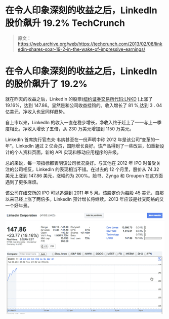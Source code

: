 # 在令人印象深刻的收益之后，LinkedIn 股价飙升 19.2% TechCrunch

> 原文：<https://web.archive.org/web/https://techcrunch.com/2013/02/08/linkedin-shares-soar-19-2-in-the-wake-of-impressive-earnings/>

# 在令人印象深刻的收益之后，LinkedIn 的股价飙升了 19.2%

就在昨天的收益之后，LinkedIn 的股票([纽约证券交易所代码:LNKD](https://web.archive.org/web/20221204124716/http://www.google.com/finance?cid=13210501) )上涨了 19.16%，达到 147.86。显然是和公司收益挂钩的。收入增长了 81 %,达到 3 . 04 亿美元，净收入也呈同样趋势。

自上市以来，LinkedIn 的收入一直在稳步增长，净收入终于赶上了——与上一季度相比，净收入增长了五倍，从 230 万美元增加到 1150 万美元。

LinkedIn 首席执行官杰夫·韦纳甚至在一份声明中称 2012 年是该公司“变革的一年”。LinkedIn 通过 2 亿会员，国际增长良好。该产品得到了一些改进，如重新设计的个人资料页面，新的 API 实现和移动应用程序的升级。

总的来说，每一项指标都表明该公司状况良好。与其他在 2012 年 IPO 时备受关注的公司相反，LinkedIn 的表现相当不错。在过去的 12 个月里，股价从 74.32 美元上涨到 147.86 美元，涨幅约为 200%。脸书、Zynga 和 Groupon 在这方面遇到了更多麻烦。

该公司在纽交所的 IPO 可以追溯到 2011 年 5 月。该股定价为每股 45 美元，自那以来已经上涨了两倍多。LinkedIn 预计增长将继续。2013 年应该是社交网络的又一个好年景。

![LinkedIn](img/59bbe3e2a19c0f272bce23a7236eb6f4.png)
